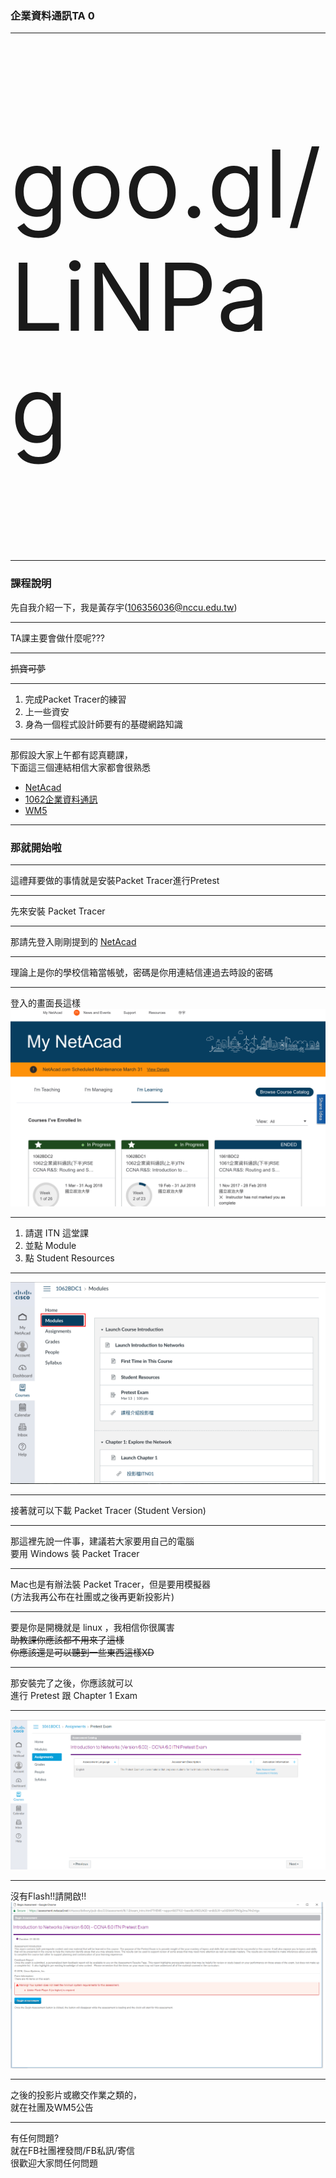 ### 企業資料通訊TA 0

---

<p style="font-size:150px;"> goo.gl/LiNPag </p>

---

### 課程說明
先自我介紹一下，我是黃存宇(106356036@nccu.edu.tw)

---

TA課主要會做什麼呢???

---

~~抓寶可夢~~ 

---

1. 完成Packet Tracer的練習
2. 上一些資安
3. 身為一個程式設計師要有的基礎網路知識

---

那假設大家上午都有認真聽課，  
下面這三個連結相信大家都會很熟悉

* [NetAcad](https://www.netacad.com)
* [1062企業資料通訊](https://www.facebook.com/groups/189937851590771/)
* [WM5](https://wm5.nccu.edu.tw/mooc/index.php)

---

### 那就開始啦

---

這禮拜要做的事情就是安裝Packet Tracer進行Pretest

---

先來安裝 Packet Tracer

---

那請先登入剛剛提到的 [NetAcad](https://www.netacad.com)

---

理論上是你的學校信箱當帳號，密碼是你用連結信連過去時設的密碼

---

登入的畫面長這樣
![0-1](images/0-1.png)

---

1. 請選 ITN 這堂課
2. 並點 Module
3. 點 Student Resources

---

![0-2](images/0-2.png)

---

接著就可以下載 Packet Tracer (Student Version)

---

那這裡先說一件事，建議若大家要用自己的電腦  
要用 Windows 裝 Packet Tracer

---

Mac也是有辦法裝 Packet Tracer，但是要用模擬器  
(方法我再公布在社團或之後再更新投影片)

---

要是你是開機就是 linux ，我相信你很厲害  
~~助教課你應該都不用來了這樣~~  
~~你應該還是可以聽到一些東西這樣XD~~

---

那安裝完了之後，你應該就可以  
進行 Pretest 跟 Chapter 1 Exam

---

![0-3](images/0-3.png)

---

沒有Flash!!請開啟!!
![0-4](images/0-4.png)

---

之後的投影片或繳交作業之類的，  
就在社團及WM5公告

---

有任何問題?  
就在FB社團裡發問/FB私訊/寄信  
很歡迎大家問任何問題